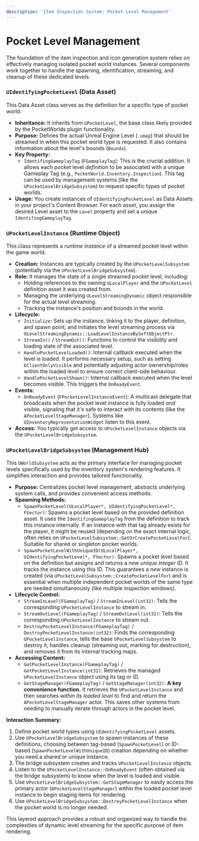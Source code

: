 ```yaml
---
description: 'Item Inspection System: Pocket Level Management'
---
```


# Pocket Level Management

The foundation of the item inspection and icon generation system relies on effectively managing isolated pocket world instances. Several components work together to handle the spawning, identification, streaming, and cleanup of these dedicated levels.

### `UIdentifyingPocketLevel` (Data Asset)

This Data Asset class serves as the definition for a specific type of pocket world.

* **Inheritance:** It inherits from `UPocketLevel`, the base class likely provided by the PocketWorlds plugin functionality.
* **Purpose:** Defines the actual Unreal Engine Level (`.umap`) that should be streamed in when this pocket world type is requested. It also contains information about the level's bounds (`Bounds`).
* **Key Property:**
  * `IdentifingGameplayTag` (`FGameplayTag`): This is the crucial addition. It allows each pocket level _definition_ to be associated with a unique Gameplay Tag (e.g., `PocketWorld.Inventory.Inspection`). This tag can be used by management systems (like the `UPocketLevelBridgeSubsystem`) to request specific types of pocket worlds.
* **Usage:** You create instances of `UIdentifyingPocketLevel` as Data Assets in your project's Content Browser. For each asset, you assign the desired Level asset to the `Level` property and set a unique `IdentifingGameplayTag`.

### `UPocketLevelInstance` (Runtime Object)

This class represents a _runtime instance_ of a streamed pocket level within the game world.

* **Creation:** Instances are typically created by the `UPocketLevelSubsystem` (potentially via the `UPocketLevelBridgeSubsystem`).
* **Role:** It manages the state of a single streamed pocket level, including:
  * Holding references to the owning `ULocalPlayer` and the `UPocketLevel` definition asset it was created from.
  * Managing the underlying `ULevelStreamingDynamic` object responsible for the actual level streaming.
  * Tracking the instance's position and bounds in the world.
* **Lifecycle:**
  * `Initialize`: Sets up the instance, linking it to the player, definition, and spawn point, and initiates the level streaming process via `ULevelStreamingDynamic::LoadLevelInstanceBySoftObjectPtr`.
  * `StreamIn()` / `StreamOut()`: Functions to control the visibility and loading state of the associated level.
  * `HandlePocketLevelLoaded()`: Internal callback executed when the level is loaded. It performs necessary setup, such as setting `bClientOnlyVisible` and potentially adjusting actor ownership/roles within the loaded level to ensure correct client-side behaviour.
  * `HandlePocketLevelShown()`: Internal callback executed when the level becomes visible. This triggers the `OnReadyEvent`.
* **Events:**
  * `OnReadyEvent` (`FPocketLevelInstanceEvent`): A multicast delegate that broadcasts when the pocket level instance is fully loaded _and_ visible, signaling that it's safe to interact with its contents (like the `APocketLevelStageManager`). Systems like `UInventoryRepresentationWidget` listen to this event.
* **Access:** You typically get access to `UPocketLevelInstance` objects via the `UPocketLevelBridgeSubsystem`.

### `UPocketLevelBridgeSubsystem` (Management Hub)

This `UWorldSubsystem` acts as the primary interface for managing pocket levels specifically used by the inventory system's rendering features. It simplifies interaction and provides tailored functionality.

* **Purpose:** Centralizes pocket level management, abstracts underlying system calls, and provides convenient access methods.
* **Spawning Methods:**
  * `SpawnPocketLevel(ULocalPlayer*, UIdentifyingPocketLevel*, FVector)`: Spawns a pocket level based on the provided definition asset. It uses the `IdentifingGameplayTag` from the definition to track this instance internally. If an instance with that tag already exists for the player, it might be reused (depending on the exact internal logic, often relies on `UPocketLevelSubsystem::GetOrCreatePocketLevelFor`). Suitable for shared or singleton pocket worlds.
  * `SpawnPocketLevelWithUniqueID(ULocalPlayer*, UIdentifyingPocketLevel*, FVector)`: Spawns a pocket level based on the definition but assigns and returns a _new unique integer ID_. It tracks the instance using this ID. This guarantees a _new_ instance is created (via `UPocketLevelSubsystem::CreatePocketLevelFor`) and is essential when multiple independent pocket worlds of the same type are needed simultaneously (like multiple inspection windows).
* **Lifecycle Control:**
  * `StreamInLevel(FGameplayTag)` / `StreamInLevel(int32)`: Tells the corresponding `UPocketLevelInstance` to stream in.
  * `StreamOutLevel(FGameplayTag)` / `StreamOutLevel(int32)`: Tells the corresponding `UPocketLevelInstance` to stream out.
  * `DestroyPocketLevelInstance(FGameplayTag)` / `DestroyPocketLevelInstance(int32)`: Finds the corresponding `UPocketLevelInstance`, tells the base `UPocketLevelSubsystem` to destroy it, handles cleanup (streaming out, marking for destruction), and removes it from its internal tracking maps.
* **Accessing Content:**
  * `GetPocketLevelInstance(FGameplayTag)` / `GetPocketLevelInstance(int32)`: Retrieves the managed `UPocketLevelInstance` object using its tag or ID.
  * `GetStageManager(FGameplayTag)` / `GetStageManager(int32)`: **A key convenience function.** It retrieves the `UPocketLevelInstance` and then searches _within its loaded level_ to find and return the `APocketLevelStageManager` actor. This saves other systems from needing to manually iterate through actors in the pocket level.

**Interaction Summary:**

1. Define pocket world types using `UIdentifyingPocketLevel` assets.
2. Use `UPocketLevelBridgeSubsystem` to spawn instances of these definitions, choosing between tag-based (`SpawnPocketLevel`) or ID-based (`SpawnPocketLevelWithUniqueID`) creation depending on whether you need a shared or unique instance.
3. The bridge subsystem creates and tracks `UPocketLevelInstance` objects.
4. Listen to the `UPocketLevelInstance::OnReadyEvent` (often obtained via the bridge subsystem) to know when the level is loaded and visible.
5. Use `UPocketLevelBridgeSubsystem::GetStageManager` to easily access the primary actor (`APocketLevelStageManager`) within the loaded pocket level instance to begin staging items for rendering.
6. Use `UPocketLevelBridgeSubsystem::DestroyPocketLevelInstance` when the pocket world is no longer needed.

This layered approach provides a robust and organized way to handle the complexities of dynamic level streaming for the specific purpose of item rendering.
